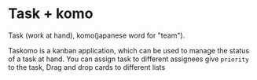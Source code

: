 # Task + komo

Task (work at hand), komo(japanese word for "team").

Taskomo is a kanban application, which can be used to manage the status of a task at hand.
You can assign task to different assignees give `priority` to the task,
Drag and drop cards to different lists
